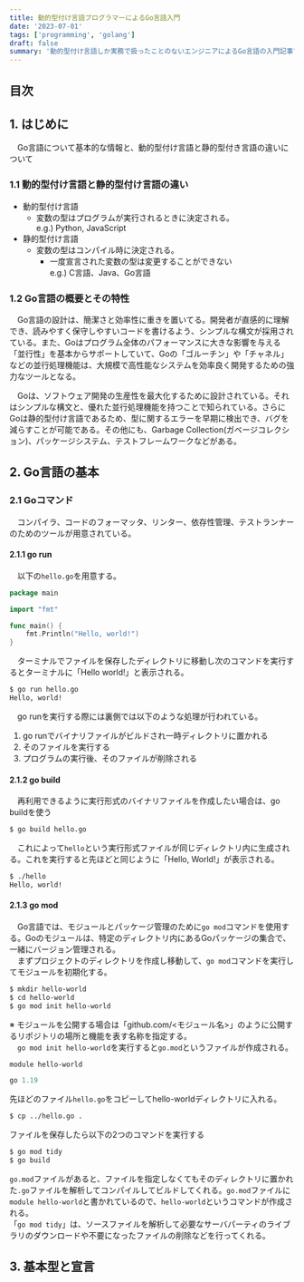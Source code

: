 ```yaml
---
title: 動的型付け言語プログラマーによるGo言語入門
date: '2023-07-01'
tags: ['programming', 'golang']
draft: false
summary: '動的型付け言語しか実務で扱ったことのないエンジニアによるGo言語の入門記事です'
---
```


## 目次
<TOCInline toc={props.toc} exclude="目次" toHeading={3} />

## 1. はじめに 
　Go言語について基本的な情報と、動的型付け言語と静的型付き言語の違いについて

### 1.1 動的型付け言語と静的型付け言語の違い
- 動的型付け言語
  - 変数の型はプログラムが実行されるときに決定される。   
    e.g.) Python, JavaScript
- 静的型付け言語
  - 変数の型はコンパイル時に決定される。
    - 一度宣言された変数の型は変更することができない  
    e.g.) C言語、Java、Go言語 

### 1.2 Go言語の概要とその特性
　Go言語の設計は、簡潔さと効率性に重きを置いてる。開発者が直感的に理解でき、読みやすく保守しやすいコードを書けるよう、シンプルな構文が採用されている。また、Goはプログラム全体のパフォーマンスに大きな影響を与える「並行性」を基本からサポートしていて、Goの「ゴルーチン」や「チャネル」などの並行処理機能は、大規模で高性能なシステムを効率良く開発するための強力なツールとなる。  

　Goは、ソフトウェア開発の生産性を最大化するために設計されている。それはシンプルな構文と、優れた並行処理機能を持つことで知られている。さらにGoは静的型付け言語であるため、型に関するエラーを早期に検出でき、バグを減らすことが可能である。その他にも、Garbage Collection(ガベージコレクション)、パッケージシステム、テストフレームワークなどがある。  

## 2. Go言語の基本
### 2.1 Goコマンド
　コンパイラ、コードのフォーマッタ、リンター、依存性管理、テストランナーのためのツールが用意されている。

#### 2.1.1 go run
　以下の`hello.go`を用意する。

```go:hello.go
package main

import "fmt"

func main() {
	fmt.Println("Hello, world!")
}
```
　ターミナルでファイルを保存したディレクトリに移動し次のコマンドを実行するとターミナルに「Hello world!」と表示される。
```bash
$ go run hello.go
Hello, world!
```

　go runを実行する際には裏側では以下のような処理が行われている。
1. go runでバイナリファイルがビルドされ一時ディレクトリに置かれる
2. そのファイルを実行する
3. プログラムの実行後、そのファイルが削除される


#### 2.1.2 go build
　再利用できるように実行形式のバイナリファイルを作成したい場合は、go buildを使う

```bash
$ go build hello.go
```
　これによって`hello`という実行形式ファイルが同じディレクトリ内に生成される。これを実行すると先ほどと同じように「Hello, World!」が表示される。

```bash
$ ./hello
Hello, world!
```

#### 2.1.3 go mod
　Go言語では、モジュールとパッケージ管理のために`go mod`コマンドを使用する。Goのモジュールは、特定のディレクトリ内にあるGoパッケージの集合で、一緒にバージョン管理される。  
　まずプロジェクトのディレクトリを作成し移動して、`go mod`コマンドを実行してモジュールを初期化する。

```bash
$ mkdir hello-world
$ cd hello-world
$ go mod init hello-world
```

※ モジュールを公開する場合は「github.com/\<モジュール名\>」のように公開するリポジトリの場所と機能を表す名称を指定する。  
　`go mod init hello-world`を実行すると`go.mod`というファイルが作成される。

```mod:go.mod
module hello-world

go 1.19
```

先ほどのファイル`hello.go`をコピーしてhello-worldディレクトリに入れる。

```bash
$ cp ../hello.go .
```

ファイルを保存したら以下の2つのコマンドを実行する

```bash
$ go mod tidy
$ go build
```

`go.mod`ファイルがあると、ファイルを指定しなくてもそのディレクトリに置かれた`.go`ファイルを解析してコンパイルしてビルドしてくれる。`go.mod`ファイルに`module hello-world`と書かれているので、`hello-world`というコマンドが作成される。  
「`go mod tidy`」は、ソースファイルを解析して必要なサーバパーティのライブラリのダウンロードや不要になったファイルの削除などを行ってくれる。


## 3. 基本型と宣言

